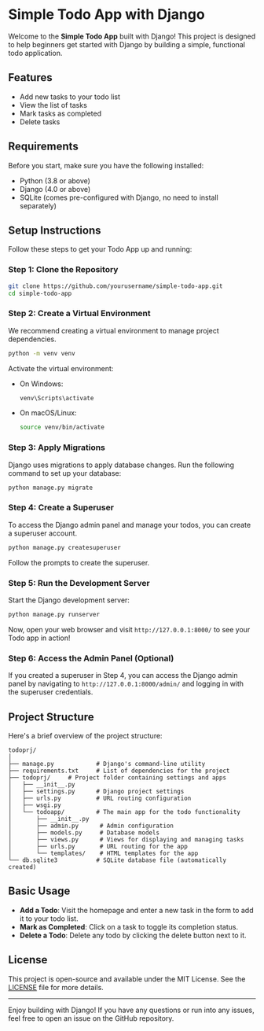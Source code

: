 

# Simple Todo App with Django

Welcome to the **Simple Todo App** built with Django! This project is designed to help beginners get started with Django by building a simple, functional todo application.

## Features

- Add new tasks to your todo list
- View the list of tasks
- Mark tasks as completed
- Delete tasks

## Requirements

Before you start, make sure you have the following installed:

- Python (3.8 or above)
- Django (4.0 or above)
- SQLite (comes pre-configured with Django, no need to install separately)

## Setup Instructions

Follow these steps to get your Todo App up and running:

### Step 1: Clone the Repository

```bash
git clone https://github.com/yourusername/simple-todo-app.git
cd simple-todo-app
```

### Step 2: Create a Virtual Environment

We recommend creating a virtual environment to manage project dependencies.

```bash
python -m venv venv
```

Activate the virtual environment:

- On Windows:
  ```bash
  venv\Scripts\activate
  ```

- On macOS/Linux:
  ```bash
  source venv/bin/activate
  ```


### Step 3: Apply Migrations

Django uses migrations to apply database changes. Run the following command to set up your database:

```bash
python manage.py migrate
```

### Step 4: Create a Superuser 

To access the Django admin panel and manage your todos, you can create a superuser account.

```bash
python manage.py createsuperuser
```

Follow the prompts to create the superuser.

### Step 5: Run the Development Server

Start the Django development server:

```bash
python manage.py runserver
```

Now, open your web browser and visit `http://127.0.0.1:8000/` to see your Todo app in action!

### Step 6: Access the Admin Panel (Optional)

If you created a superuser in Step 4, you can access the Django admin panel by navigating to `http://127.0.0.1:8000/admin/` and logging in with the superuser credentials.

## Project Structure

Here's a brief overview of the project structure:

```
todoprj/
│
├── manage.py            # Django's command-line utility
├── requirements.txt     # List of dependencies for the project
├── todoprj/     # Project folder containing settings and apps
│   ├── __init__.py
│   ├── settings.py      # Django project settings
│   ├── urls.py          # URL routing configuration
│   ├── wsgi.py
│   └── todoapp/         # The main app for the todo functionality
│       ├── __init__.py
│       ├── admin.py      # Admin configuration
│       ├── models.py     # Database models
│       ├── views.py      # Views for displaying and managing tasks
│       ├── urls.py       # URL routing for the app
│       └── templates/    # HTML templates for the app
└── db.sqlite3           # SQLite database file (automatically created)
```

## Basic Usage

- **Add a Todo**: Visit the homepage and enter a new task in the form to add it to your todo list.
- **Mark as Completed**: Click on a task to toggle its completion status.
- **Delete a Todo**: Delete any todo by clicking the delete button next to it.

## License

This project is open-source and available under the MIT License. See the [LICENSE](LICENSE) file for more details.

---

Enjoy building with Django! If you have any questions or run into any issues, feel free to open an issue on the GitHub repository.

